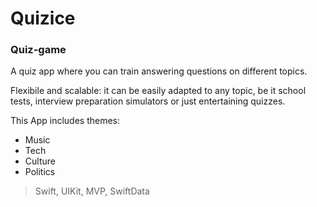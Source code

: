 # Quizice

### Quiz-game

A quiz app where you can train answering questions on different topics. 

Flexibile and scalable: it can be easily adapted to any topic, be it school tests, interview preparation simulators or just entertaining quizzes.

This App includes themes:
- Music
- Tech
- Culture
- Politics

> Swift, UIKit, MVP, SwiftData
